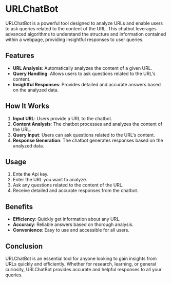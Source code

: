 # URLChatBot

URLChatBot is a powerful tool designed to analyze URLs and enable users to ask queries related to the content of the URL. This chatbot leverages advanced algorithms to understand the structure and information contained within a webpage, providing insightful responses to user queries.

## Features

- **URL Analysis**: Automatically analyzes the content of a given URL.
- **Query Handling**: Allows users to ask questions related to the URL's content.
- **Insightful Responses**: Provides detailed and accurate answers based on the analyzed data.

## How It Works

1. **Input URL**: Users provide a URL to the chatbot.
2. **Content Analysis**: The chatbot processes and analyzes the content of the URL.
3. **Query Input**: Users can ask questions related to the URL's content.
4. **Response Generation**: The chatbot generates responses based on the analyzed data.

## Usage

1. Ente the Api key.
2. Enter the URL you want to analyze.
3. Ask any questions related to the content of the URL.
3. Receive detailed and accurate responses from the chatbot.



## Benefits

- **Efficiency**: Quickly get information about any URL.
- **Accuracy**: Reliable answers based on thorough analysis.
- **Convenience**: Easy to use and accessible for all users.

## Conclusion

URLChatBot is an essential tool for anyone looking to gain insights from URLs quickly and efficiently. Whether for research, learning, or general curiosity, URLChatBot provides accurate and helpful responses to all your queries.
